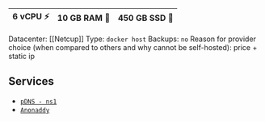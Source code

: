 
| 6 vCPU ⚡ | 10 GB RAM 🧰 | 450 GB SSD 💾 |
| -------- | ------------ | ------------- |
Datacenter: [[Netcup]]
Type: `docker host`
Backups: `no`
Reason for provider choice (when compared to others and why cannot be self-hosted): price + static ip 
## Services

- [`pDNS - ns1`](https://dns.protokolla.fi)
- [`Anonaddy`](https://anon.imap.fi)
